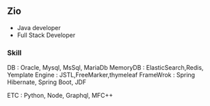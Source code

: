 ## Zio
- Java developer
- Full Stack Developer

### Skill
DB : Oracle, Mysql, MsSql, MariaDb
MemoryDB : ElasticSearch,Redis,
Yemplate Engine : JSTL,FreeMarker,thymeleaf
FrameWrok : Spring Hibernate, Spring Boot, JDF

ETC : Python, Node, Graphql, MFC++
